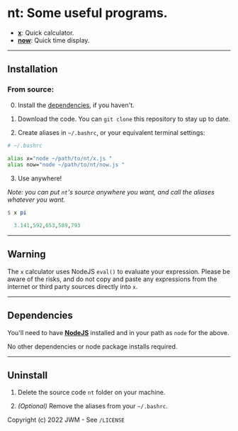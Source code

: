# **nt**: Some useful programs.

- [**x**](x.md): Quick calculator.
- [**now**](now.md): Quick time display.

---

## Installation

### From source:

0. Install the [dependencies](#dependencies), if you haven't.

1. Download the code. You can `git clone` this repository to stay up to date.

2. Create aliases in `~/.bashrc`, or your equivalent terminal settings:

```bash
# ~/.bashrc

alias x="node ~/path/to/nt/x.js "
alias now="node ~/path/to/nt/now.js "
```

3. Use anywhere!

_Note: you can put `nt`'s source anywhere you want, and call the aliases whatever you want._

```hs
$ x pi

  3.141,592,653,589,793

```

---

## Warning

The `x` calculator uses NodeJS `eval()` to evaluate your expression. Please be aware of the risks, and do not copy and paste any expressions from the internet or third party sources directly into `x`.

---

## Dependencies

You'll need to have [**NodeJS**](https://nodejs.org/) installed and in your path as `node` for the above.

No other dependencies or node package installs required.

---

## Uninstall

1. Delete the source code `nt` folder on your machine.

2. _(Optional)_ Remove the aliases from your `~/.bashrc`.

Copyright (c) 2022 JWM - See `/LICENSE`
